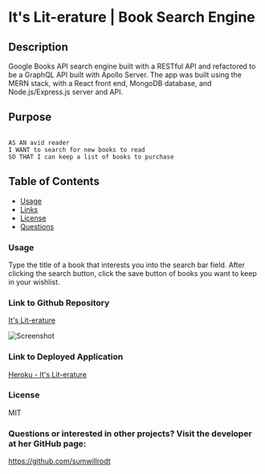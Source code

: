 # It's Lit-erature | Book Search Engine 

## Description
Google Books API search engine built with a RESTful API and refactored to be a GraphQL API built with Apollo Server. The app was built using the MERN stack, with a React front end, MongoDB database, and Node.js/Express.js server and API.

## Purpose
<code>
AS AN avid reader
I WANT to search for new books to read
SO THAT I can keep a list of books to purchase 
</code>

## Table of Contents
* [Usage](#usage) 
* [Links](#link)
* [License](#license) 
* [Questions](#questions)

### Usage
Type the title of a book that interests you into the search bar field. After clicking the search button, click the save button of books you want to keep in your wishlist.  

### Link to Github Repository
[It's Lit-erature](https://github.com/sumwillrodt/its-literature)

![Screenshot](https://drive.google.com/file/d/1ddSVegqNU0rsfsQG5Rz4_I-N3mqiHnV0/view?usp=sharing)

### Link to Deployed Application
[Heroku - It's Lit-erature](https://its-literature-booksearch.herokuapp.com/)
 
### License
MIT

### Questions or interested in other projects? Visit the developer at her GitHub page:
https://github.com/sumwillrodt
